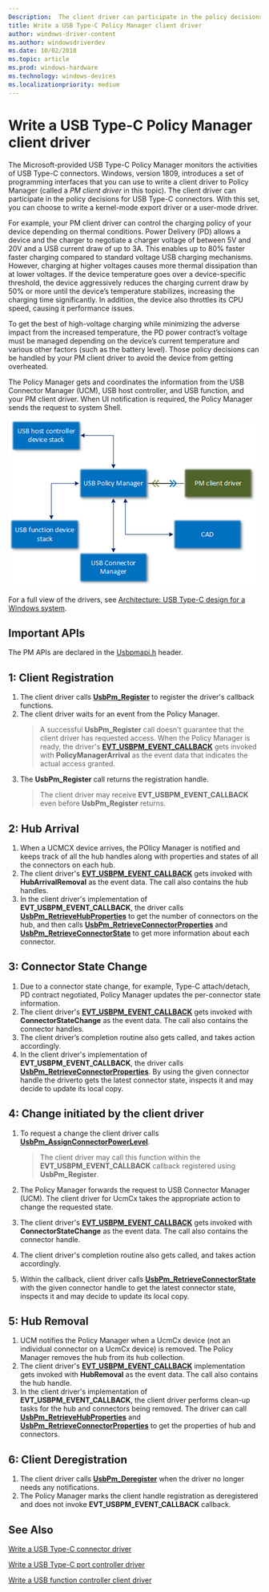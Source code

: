 ```yaml
---
Description:  The client driver can participate in the policy decisions for USB Type-C connectors.
title: Write a USB Type-C Policy Manager client driver
author: windows-driver-content
ms.author: windowsdriverdev
ms.date: 10/02/2018
ms.topic: article
ms.prod: windows-hardware
ms.technology: windows-devices
ms.localizationpriority: medium
---
```


# Write a USB Type-C Policy Manager client driver

The Microsoft-provided USB Type-C Policy Manager monitors the activities of USB Type-C connectors. Windows, version 1809, introduces a set of programming interfaces that you can use to write a client driver to Policy Manager (called a _PM client driver_ in this topic). The client driver can participate in the policy decisions for USB Type-C connectors. With this set, you can choose to write a kernel-mode export driver or a user-mode driver.

For example, your PM client driver can control the charging policy of your device depending on thermal conditions. Power Delivery (PD) allows a device and the charger to negotiate a charger voltage of between 5V and 20V and a USB current draw of up to 3A. This enables up to 80% faster faster charging compared to standard voltage USB charging mechanisms. However, charging at higher voltages causes more thermal dissipation than at lower voltages. If the device temperature goes over a device-specific threshold, the device aggressively reduces the charging current draw by 50% or more until the device’s temperature stabilizes, increasing the charging time significantly. In addition, the device also throttles its CPU speed, causing it performance issues.

To get the best of high-voltage charging while minimizing the adverse impact from the increased temperature, the PD power contract’s voltage must be managed depending on the device’s current temperature and various other factors (such as the battery level). Those policy decisions can be handled by your PM client driver to avoid the device from getting overheated.

The Policy Manager gets and coordinates the information from the USB Connector Manager (UCM), USB host controller, and USB function, and your PM client driver. When UI notification is required, the Policy Manager sends the request to system Shell.

![Architechtural block diagram for USB Policy Manager](images/pmclient.png)

For a full view of the drivers, see [Architecture: USB Type-C design for a Windows system](https://docs.microsoft.com/en-us/windows-hardware/drivers/usbcon/architecture--usb-type-c-in-a-windows-system).

## Important APIs
The PM APIs are declared in the [Usbpmapi.h](https://docs.microsoft.com/en-us/windows-hardware/drivers/ddi/content/usbpmapi) header.
 
## 1: Client Registration

1. The client driver calls [**UsbPm_Register**](https://docs.microsoft.com/en-us/windows-hardware/drivers/ddi/content/usbpmapi/nf-usbpmapi-usbpm_register) to register the driver's callback functions.
2. The client driver waits for an event from the Policy Manager. 
    > A successful **UsbPm_Register** call doesn't guarantee that the client driver has requested access. When the Policy Manager is ready, the driver's [**EVT_USBPM_EVENT_CALLBACK**](https://docs.microsoft.com/en-us/windows-hardware/drivers/ddi/content/usbpmapi/nc-usbpmapi-evt_usbpm_event_callback) gets invoked with **PolicyManagerArrival** as the event data that indicates the actual access granted.
3. The **UsbPm_Register** call returns the registration handle.
    > The client driver may receive **EVT_USBPM_EVENT_CALLBACK** even before **UsbPm_Register** returns.

## 2: Hub Arrival

1. When a UCMCX device arrives, the POlicy Manager is notified and keeps track of all the hub handles along with properties and states of all the connectors on each hub.
2. The client driver's [**EVT_USBPM_EVENT_CALLBACK**](https://docs.microsoft.com/en-us/windows-hardware/drivers/ddi/content/usbpmapi/nc-usbpmapi-evt_usbpm_event_callback) gets invoked with **HubArrivalRemoval** as the event data. The call also contains the hub handles.
3. In the client driver's implementation of **EVT_USBPM_EVENT_CALLBACK**, the driver calls [**UsbPm_RetrieveHubProperties**](https://docs.microsoft.com/en-us/windows-hardware/drivers/ddi/content/usbpmapi/nf-usbpmapi-usbpm_retrievehubproperties) to get the number of connectors on the hub, and then calls [**UsbPm_RetrieveConnectorProperties**](https://docs.microsoft.com/en-us/windows-hardware/drivers/ddi/content/usbpmapi/nf-usbpmapi-usbpm_retrieveconnectorproperties) and [**UsbPm_RetrieveConnectorState**](https://docs.microsoft.com/en-us/windows-hardware/drivers/ddi/content/usbpmapi/nf-usbpmapi-usbpm_retrieveconnectorstate) to get more information about each connector.

## 3: Connector State Change 
1. Due to a connector state change, for example, Type-C attach/detach, PD contract negotiated, Policy Manager updates the per-connector state information. 
2. The client driver's [**EVT_USBPM_EVENT_CALLBACK**](https://docs.microsoft.com/en-us/windows-hardware/drivers/ddi/content/usbpmapi/nc-usbpmapi-evt_usbpm_event_callback) gets invoked with **ConnectorStateChange** as the event data. The call also contains the connector handles.
3. The client driver’s completion routine also gets called, and takes action accordingly.
4. In the client driver's implementation of **EVT_USBPM_EVENT_CALLBACK**, the driver calls [**UsbPm_RetrieveConnectorProperties**](https://docs.microsoft.com/en-us/windows-hardware/drivers/ddi/content/usbpmapi/nf-usbpmapi-usbpm_retrieveconnectorproperties). By using the given connector handle the driverto gets the latest connector state, inspects it and may decide to update its local copy.  
 
## 4: Change initiated by the client driver

1. To request a change the client driver calls  [**UsbPm_AssignConnectorPowerLevel**](https://docs.microsoft.com/en-us/windows-hardware/drivers/ddi/content/usbpmapi/nf-usbpmapi-usbpm_assignconnectorpowerlevel).
    > The client driver may call this function within the **EVT_USBPM_EVENT_CALLBACK** callback registered using **UsbPm_Register**.

2. The Policy Manager forwards the request to USB Connector Manager (UCM). The client driver for UcmCx takes the appropriate action to change the requested state.
3. The client driver's [**EVT_USBPM_EVENT_CALLBACK**](https://docs.microsoft.com/en-us/windows-hardware/drivers/ddi/content/usbpmapi/nc-usbpmapi-evt_usbpm_event_callback) gets invoked with **ConnectorStateChange** as the event data. The call also contains the connector handle.
4. The client driver's completion routine also gets called, and takes action accordingly.
5. Within the callback, client driver calls [**UsbPm_RetrieveConnectorState**](https://docs.microsoft.com/en-us/windows-hardware/drivers/ddi/content/usbpmapi/nf-usbpmapi-usbpm_retrieveconnectorproperties) with the given connector handle to get the latest connector state, inspects it and may decide to update its local copy.

 
## 5: Hub Removal

1. UCM notifies the Policy Manager when a UcmCx device (not an individual connector on a UcmCx device) is removed. The Policy Manager removes the hub from its hub collection.
2. The client driver's [**EVT_USBPM_EVENT_CALLBACK**](https://docs.microsoft.com/en-us/windows-hardware/drivers/ddi/content/usbpmapi/nc-usbpmapi-evt_usbpm_event_callback) implementation gets invoked with **HubRemoval** as the event data. The call also contains the hub handle.
3. In the client driver's implementation of **EVT_USBPM_EVENT_CALLBACK**, the client driver performs clean-up tasks for the hub and connectors being removed. The driver can call [**UsbPm_RetrieveHubProperties**](https://docs.microsoft.com/en-us/windows-hardware/drivers/ddi/content/usbpmapi/nf-usbpmapi-usbpm_retrievehubproperties) and [**UsbPm_RetrieveConnectorProperties**](https://docs.microsoft.com/en-us/windows-hardware/drivers/ddi/content/usbpmapi/nf-usbpmapi-usbpm_retrieveconnectorproperties) to get the properties of hub and connectors.
 
## 6: Client Deregistration 
1. The client driver calls [**UsbPm_Deregister**](https://docs.microsoft.com/en-us/windows-hardware/drivers/ddi/content/usbpmapi/nf-usbpmapi-usbpm_register) when the driver no longer needs any notifications.
2. The Policy Manager marks the client handle registration as deregistered and does not invoke **EVT_USBPM_EVENT_CALLBACK** callback.

## See Also

[Write a USB Type-C connector driver](https://docs.microsoft.com/en-us/windows-hardware/drivers/usbcon/bring-up-a-usb-type-c-connector-on-a-windows-system)

[Write a USB Type-C port controller driver](https://docs.microsoft.com/en-us/windows-hardware/drivers/usbcon/write-a-usb-type-c-port-controller-driver)

[Write a USB function controller client driver](https://docs.microsoft.com/en-us/windows-hardware/drivers/usbcon/function-client-driver)